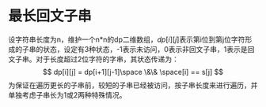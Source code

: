 # 最长回文子串

设字符串长度为n，维护一个n*n的dp二维数组，$dp[i][j]$表示第i位到第j位字符形成的子串的状态，设定有3种状态，-1表示未访问，0表示非回文子串，1表示是回文子串。对于长度超过2位字符的字串，其状态传递为：
$$
dp[i][j] = dp[i+1][j-1]\space \&\&  \space[i] == s[j]
$$
为保证在遍历更长的子串前，较短的子串已经被访问，按子串长度来进行遍历，并单独考虑子串长为1或2两种特殊情况。

